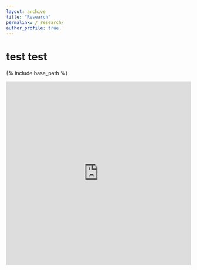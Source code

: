 ```yaml
---
layout: archive
title: "Research"
permalink: /_research/
author_profile: true
---
```


# test test

{% include base_path %}


<iframe src="https://storymaps.arcgis.com/stories/446efee44f8d49578d3c62bfe2c25fc1" width="100%" height="500px" frameborder="0" allowfullscreen allow="geolocation"></iframe>
